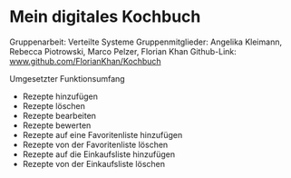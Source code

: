 # Mein digitales Kochbuch
Gruppenarbeit: Verteilte Systeme
Gruppenmitglieder: Angelika Kleimann, Rebecca Piotrowski, Marco Pelzer, Florian Khan
Github-Link: www.github.com/FlorianKhan/Kochbuch

Umgesetzter Funktionsumfang
- Rezepte hinzufügen
- Rezepte löschen
- Rezepte bearbeiten
- Rezepte bewerten
- Rezepte auf eine Favoritenliste hinzufügen
- Rezepte von der Favoritenliste löschen
- Rezepte auf die Einkaufsliste hinzufügen
- Rezepte von der Einkaufsliste löschen
